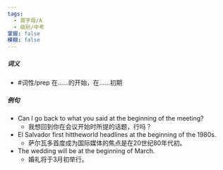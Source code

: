 ```yaml
---
tags:
  - 首字母/A
  - 级别/中考
掌握: false
模糊: false
---
```

##### 词义
- #词性/prep  在……的开始，在……初期
##### 例句
- Can I go back to what you said at the beginning of the meeting?
	- 我想回到你在会议开始时所提的话题，行吗？
- El Salvador first hittheworld headlines at the beginning of the 1980s.
	- 萨尔瓦多首度成为国际媒体的焦点是在20世纪80年代初。
- The wedding will be at the beginning of March.
	- 婚礼将于3月初举行。
